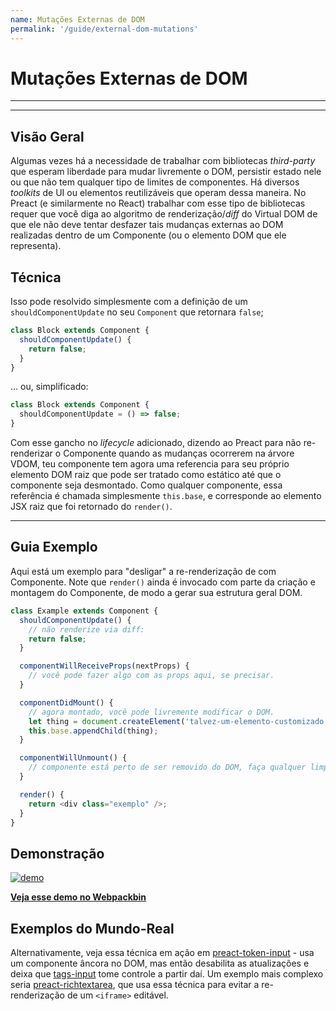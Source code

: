 ```yaml
---
name: Mutações Externas de DOM
permalink: '/guide/external-dom-mutations'
---
```


# Mutações Externas de DOM

---

<div><toc></toc></div>

---

## Visão Geral

Algumas vezes há a necessidade de trabalhar com bibliotecas _third-party_ que esperam liberdade para mudar livremente o DOM, persistir estado nele ou que não tem qualquer tipo de limites de componentes. Há diversos _toolkits_ de UI ou elementos reutilizáveis que operam dessa maneira. No Preact (e similarmente no React) trabalhar com esse tipo de bibliotecas requer que você diga ao algoritmo de renderização/_diff_ do Virtual DOM de que ele não deve tentar desfazer tais mudanças externas ao DOM realizadas dentro de um Componente (ou o elemento DOM que ele representa).

## Técnica

Isso pode resolvido simplesmente com a definição de um `shouldComponentUpdate` no seu `Component` que retornara `false`;

```js
class Block extends Component {
  shouldComponentUpdate() {
    return false;
  }
}
```

... ou, simplificado:

```js
class Block extends Component {
  shouldComponentUpdate = () => false;
}
```

Com esse gancho no _lifecycle_ adicionado, dizendo ao Preact para não re-renderizar o Componente quando as mudanças ocorrerem na árvore VDOM, teu componente tem agora uma referencia para seu próprio elemento DOM raiz que pode ser tratado como estático até que o componente seja desmontado. Como qualquer componente, essa referência é chamada simplesmente `this.base`, e corresponde ao elemento JSX raiz que foi retornado do `render()`.

---

## Guia Exemplo

Aqui está um exemplo para "desligar" a re-renderização de com Componente. Note que `render()` ainda é invocado com parte da criação e montagem do Componente, de modo a gerar sua estrutura geral DOM.

```js
class Example extends Component {
  shouldComponentUpdate() {
    // não renderize via diff:
    return false;
  }

  componentWillReceiveProps(nextProps) {
    // você pode fazer algo com as props aqui, se precisar.
  }

  componentDidMount() {
    // agora montado, você pode livremente modificar o DOM.
    let thing = document.createElement('talvez-um-elemento-customizado');
    this.base.appendChild(thing);
  }

  componentWillUnmount() {
    // componente está perto de ser removido do DOM, faça qualquer limpeza.
  }

  render() {
    return <div class="exemplo" />;
  }
}
```


## Demonstração

[![demo](https://i.gyazo.com/a63622edbeefb2e86d6c0d9c8d66e582.gif)](https://www.webpackbin.com/bins/-KflCmJ5bvKsRF8WDkzb)


[**Veja esse demo no Webpackbin**](https://www.webpackbin.com/bins/-KflCmJ5bvKsRF8WDkzb)


## Exemplos do Mundo-Real

Alternativamente, veja essa técnica em ação em [preact-token-input](https://github.com/developit/preact-token-input/blob/master/src/index.js) - usa um componente âncora no DOM, mas então desabilita as atualizações e deixa que [tags-input](https://github.com/developit/tags-input) tome controle a partir daí.
Um exemplo mais complexo seria [preact-richtextarea](https://github.com/developit/preact-richtextarea), que usa essa técnica para evitar a re-renderização de um `<iframe>` editável.
